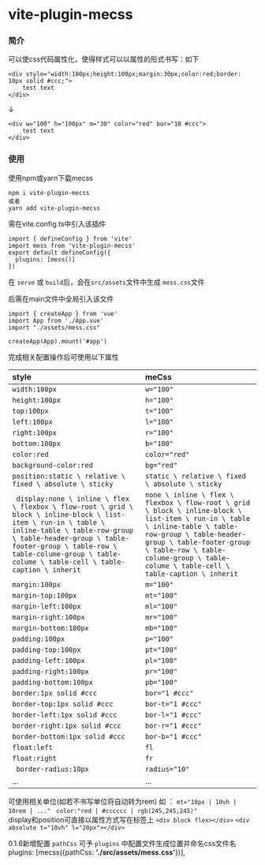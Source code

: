 # vite-plugin-mecss

### 简介

可以使css代码属性化，使得样式可以以属性的形式书写：如下
```
<div style="width:100px;height:100px;margin:30px;color:red;border: 10px solid #ccc;">
    test text
</div>
```
↓ 
```
<div w="100" h="100px" m="30" color="red" bor="10 #ccc">
    test text
</div>

```
### 使用
使用npm或yarn下载mecss
```
npm i vite-plugin-mecss
或者
yarn add vite-plugin-mecss
```
需在vite.config.ts中引入该插件
```
import { defineConfig } from 'vite'
import mess from 'vite-plugin-mecss'
export default defineConfig({
  plugins: [mess()]
})
```
在 `serve` 或 `build`后，会在`src/assets`文件中生成 `mess.css`文件

后需在main文件中全局引入该文件
```
import { createApp } from 'vue'
import App from './App.vue'
import "./assets/mess.css"

createApp(App).mount('#app')
```
完成相关配置操作后可使用以下属性

|  style                           | meCss                     | 
|  :-----                          | :----                     | 
|  ` width:100px                 `   | ` w="100"      `             | 
|  ` height:100px                `   | ` h="100"      `             | 
|  ` top:100px                   `   | ` t="100"      `             | 
|  ` left:100px                  `   | ` l="100"      `             | 
|  ` right:100px                 `   | ` r="100"      `             | 
|  ` bottom:100px                `   | ` b="100"      `             | 
|  ` color:red                   `   | ` color="red"  `             | 
|  ` background-color:red        `   | ` bg="red"     `             | 
| ` position:static \ relative \ fixed \ absolute \ sticky ` | `static \ relative \ fixed \ absolute \ sticky  `  | 
| ` display:none \ inline \ flex \ flexbox \ flow-root \ grid \ block \ inline-block \ list-item \ run-in \ table \ inline-table \ table-row-group \ table-header-group \ table-footer-group \ table-row \ table-colume-group \ table-colume \ table-cell \ table-caption \ inherit`|`none \ inline \ flex \ flexbox \ flow-root \ grid \ block \ inline-block \ list-item \ run-in \ table \ inline-table \ table-row-group \ table-header-group \ table-footer-group \ table-row \ table-colume-group \ table-colume \ table-cell \ table-caption \ inherit`|
| ` margin:100px                  `  | ` m="100"                 ` | 
| ` margin-top:100px              `  | ` mt="100"                ` | 
| ` margin-left:100px             `  | ` ml="100"                ` | 
| ` margin-right:100px            `  | ` mr="100"                ` | 
| ` margin-bottom:100px           `  | ` mb="100"                ` | 
| ` padding:100px                 `  | ` p="100"                 ` | 
| ` padding-top:100px             `  | ` pt="100"                ` | 
| ` padding-left:100px            `  | ` pl="100"                ` | 
| ` padding-right:100px           `  | ` pr="100"                ` | 
| ` padding-bottom:100px          `  | ` pb="100"                ` | 
| ` border:1px solid #ccc         `  | ` bor="1 #ccc"            ` | 
| ` border-top:1px solid #ccc     `  | ` bor-t="1 #ccc"          ` | 
| ` border-left:1px solid #ccc    `  | ` bor-l="1 #ccc"          ` | 
| ` border-right:1px solid #ccc   `  | ` bor-r="1 #ccc"          ` | 
| ` border-bottom:1px solid #ccc  `  | ` bor-b="1 #ccc"          ` | 
| ` float:left                    `  | ` fl                      ` | 
| ` float:right                   `  | ` fr                      ` | 
| ` border-radius:10px` |`radius="10"`|
|...|...|

可使用相关单位(如若不书写单位将自动转为rem) 如 ：
` mt="10px | 10vh | 10rem | ..."  ` 
`color:"red | #cccccc | rgb(245,245,245)"`
<br>
display和position可直接以属性方式写在标签上 
` <div block flex></div> `
` <div absolute t="10vh" l="20px"></div> `

0.1.6新增配置 `pathCss` 
可予 `plugins` 中配置文件生成位置并命名css文件名
plugins: [mecss({pathCss: **'./src/assets/mess.css'**})],

